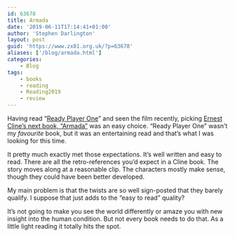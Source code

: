 ```yaml
---
id: 63678
title: Armada
date: '2019-06-11T17:14:41+01:00'
author: 'Stephen Darlington'
layout: post
guid: 'https://www.zx81.org.uk/?p=63678'
aliases: ['/blog/armada.html']
categories:
    - Blog
tags:
    - books
    - reading
    - Reading2019
    - review
---
```


Having read “[Ready Player One](https://www.zx81.org.uk/blog/reading-2016.html)” and seen the film recently, picking [Ernest Cline’s next book, “Armada”](https://amzn.to/2WvPTco) was an easy choice. “Ready Player One” wasn’t my *favourite* book, but it was an entertaining read and that’s what I was looking for this time.

It pretty much exactly met those expectations. It’s well written and easy to read. There are all the retro-references you’d expect in a Cline book. The story moves along at a reasonable clip. The characters mostly make sense, though they could have been better developed.

My main problem is that the twists are so well sign-posted that they barely qualify. I suppose that just adds to the “easy to read” quality?

It’s not going to make you see the world differently or amaze you with new insight into the human condition. But not every book needs to do that. As a little light reading it totally hits the spot.